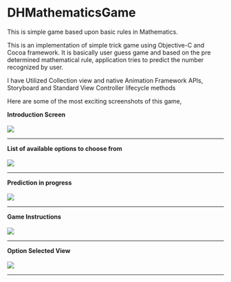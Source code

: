 DHMathematicsGame
=================

This is simple game based upon basic rules in Mathematics.

This is an implementation of simple trick game using Objective-C and Cocoa framework. 
It is basically user guess game and based on the pre determined mathematical rule, application tries to predict the number recognized by user.

I have Utilized Collection view and native Animation Framework APIs, Storyboard and Standard View Controller lifecycle methods

Here are some of the most exciting screenshots of this game,

<p>
<b>Introduction Screen</b>
<br/><br/>
<img src='http://jayeshkawli.com/MathematicsGameScreenshot/Screenshot1.png'>
</p>
<hr/>
<p>
<b>List of available options to choose from</b>
<br/><br/>
<img src='http://jayeshkawli.com/MathematicsGameScreenshot/Screenshot2.png'>
</p>
<hr/>
<p>
<b>Prediction in progress</b>
<br/><br/>
<img src='http://jayeshkawli.com/MathematicsGameScreenshot/Screenshot3.png'>
</p>
<hr/>
<p>
<b>Game Instructions</b>
<br/><br/>
<img src='http://jayeshkawli.com/MathematicsGameScreenshot/Screenshot4.png'>
</p>
<hr/>
<p>
<b>Option Selected View</b>
<br/><br/>
<img src='http://jayeshkawli.com/MathematicsGameScreenshot/Screenshot5.png'>
</p>
<hr/>
